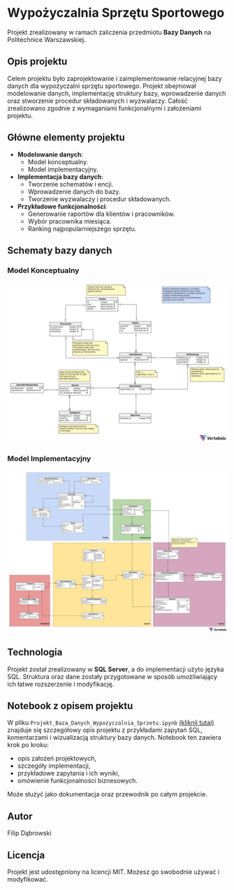 # Wypożyczalnia Sprzętu Sportowego

Projekt zrealizowany w ramach zaliczenia przedmiotu **Bazy Danych** na Politechnice Warszawskiej.

## Opis projektu

Celem projektu było zaprojektowanie i zaimplementowanie relacyjnej bazy danych dla wypożyczalni sprzętu sportowego. Projekt obejmował modelowanie danych, implementację struktury bazy, wprowadzenie danych oraz stworzenie procedur składowanych i wyzwalaczy. Całość zrealizowano zgodnie z wymaganiami funkcjonalnymi i założeniami projektu.

## Główne elementy projektu

- **Modelowanie danych**:
  - Model konceptualny.
  - Model implementacyjny.
- **Implementacja bazy danych**:
  - Tworzenie schematów i encji.
  - Wprowadzenie danych do bazy.
  - Tworzenie wyzwalaczy i procedur składowanych.
- **Przykładowe funkcjonalności**:
  - Generowanie raportów dla klientów i pracowników.
  - Wybór pracownika miesiąca.
  - Ranking najpopularniejszego sprzętu.

## Schematy bazy danych

### Model Konceptualny
![Model Konceptualny](/docs/wypozyczalnia_model_konceptualny.png)

### Model Implementacyjny
![Model Implementacyjny](/docs/wypozyczalnia_model_implementacyjny.png)

## Technologia

Projekt został zrealizowany w **SQL Server**, a do implementacji użyto języka SQL. Struktura oraz dane zostały przygotowane w sposób umożliwiający ich łatwe rozszerzenie i modyfikację.

## Notebook z opisem projektu

W pliku `Projekt_Baza_Danych_Wypozyczalnia_Sprzetu.ipynb` [(kliknij tutaj)](/notebook/Projekt_Baza_Danych_Wypozyczalnia_Sprzetu.ipynb.ipynb) znajduje się szczegółowy opis projektu z przykładami zapytań SQL, komentarzami i wizualizacją struktury bazy danych. Notebook ten zawiera krok po kroku:

- opis założeń projektowych,
- szczegóły implementacji,
- przykładowe zapytania i ich wyniki,
- omówienie funkcjonalności biznesowych.

Może służyć jako dokumentacja oraz przewodnik po całym projekcie.

## Autor

Filip Dąbrowski

## Licencja

Projekt jest udostępniony na licencji MIT. Możesz go swobodnie używać i modyfikować.
